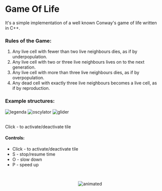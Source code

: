 # Game Of Life

It's a simple implementation of a well known Conway's game of life written in C++.
<br>
### Rules of the Game:
<ol>
  <li>Any live cell with fewer than two live neighbours dies, as if by underpopulation.</li>
  <li>Any live cell with two or three live neighbours lives on to the next generation.</li>
  <li>Any live cell with more than three live neighbours dies, as if by overpopulation.</li>
  <li>Any dead cell with exactly three live neighbours becomes a live cell, as if by reproduction.</li>
</ol>

### Example structures:
![legenda](https://user-images.githubusercontent.com/80967661/162577429-12343fc6-2f21-4360-8a72-0541a69e375d.png)
![oscylator](https://user-images.githubusercontent.com/80967661/162577430-d2a85924-2c08-4b4d-ace5-8cfd16c21741.png)
![glider](https://user-images.githubusercontent.com/80967661/162577685-5519bbc4-7dfa-4d15-b75c-9a11f7cb35bd.png)


<br>Click - to activate/deactivate tile
<br>
#### Controls:
<ul>
<li>Click - to activate/deactivate tile</li>
<li>S - stop/resume time</li>
<li>O - slow down</li>
<li>P - speed up</li>
<ul>
<br>
<p align="center">
  <img src="https://media.giphy.com/media/t7UohfdpAPhxZhYI19/giphy.gif" alt="animated" />
</p>
